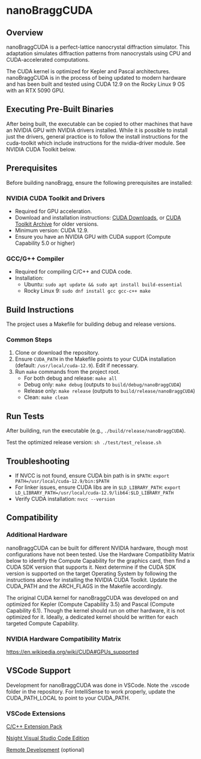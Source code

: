 # nanoBraggCUDA

## Overview

nanoBraggCUDA is a perfect-lattice nanocrystal diffraction simulator. This adaptation simulates diffraction patterns from nanocrystals using CPU and CUDA-accelerated computations.

The CUDA kernel is optimized for Kepler and Pascal architectures. nanoBraggCUDA is in the process of being updated to modern hardware and has been built and tested using CUDA 12.9 on the Rocky Linux 9 OS with an RTX 5090 GPU.

## Executing Pre-Built Binaries
After being built, the executable can be copied to other machines that have an NVIDIA GPU with NVIDIA drivers installed. While it is possible to install just the drivers, general practice is to follow the install instructions for the cuda-toolkit which include instructions for the nvidia-driver module. See NVIDIA CUDA Toolkit below.

## Prerequisites
Before building nanoBragg, ensure the following prerequisites are installed:

### NVIDIA CUDA Toolkit and Drivers
- Required for GPU acceleration.
- Download and installation instructions: [CUDA Downloads](https://developer.nvidia.com/cuda-downloads), or [CUDA Toolkit Archive](https://developer.nvidia.com/cuda-toolkit-archive) for older versions. 
- Minimum version: CUDA 12.9.
- Ensure you have an NVIDIA GPU with CUDA support (Compute Capability 5.0 or higher)

### GCC/G++ Compiler
- Required for compiling C/C++ and CUDA code.
- Installation:
  - Ubuntu: `sudo apt update && sudo apt install build-essential`
  - Rocky Linux 9: `sudo dnf install gcc gcc-c++ make`

## Build Instructions

The project uses a Makefile for building debug and release versions.

### Common Steps
1. Clone or download the repository.
2. Ensure `CUDA_PATH` in the Makefile points to your CUDA installation (default: `/usr/local/cuda-12.9`). Edit if necessary.
3. Run `make` commands from the project root.
   - For both debug and release: `make all`
   - Debug only: `make debug` (outputs to `build/debug/nanoBraggCUDA`)
   - Release only: `make release` (outputs to `build/release/nanoBraggCUDA`)
   - Clean: `make clean`

## Run Tests
After building, run the executable (e.g., `./build/release/nanoBraggCUDA`).

Test the optimized release version: `sh ./test/test_release.sh`

## Troubleshooting
- If NVCC is not found, ensure CUDA bin path is in `$PATH`: `export PATH=/usr/local/cuda-12.9/bin:$PATH`
- For linker issues, ensure CUDA libs are in `$LD_LIBRARY_PATH`: `export LD_LIBRARY_PATH=/usr/local/cuda-12.9/lib64:$LD_LIBRARY_PATH`
- Verify CUDA installation: `nvcc --version`

## Compatibility
### Additional Hardware
nanoBraggCUDA can be built for different NVIDIA hardware, though most configurations have not been tested. Use the Hardware Compatibility Matrix below to identify the Compute Capability for the graphics card, then find a CUDA SDK version that supports it. Next determine if the CUDA SDK version is supported on the target Operating System by following the instructions above for installing the NVIDIA CUDA Toolkit. Update the CUDA_PATH and the ARCH_FLAGS in the Makefile accordingly.

The original CUDA kernel for nanoBraggCUDA was developed on and optimized for Kepler (Compute Capability 3.5) and Pascal (Compute Capability 6.1). Though the kernel should run on other hardware, it is not optimized for it. Ideally, a dedicated kernel should be written for each targeted Compute Capability.

### NVIDIA Hardware Compatibility Matrix
https://en.wikipedia.org/wiki/CUDA#GPUs_supported

## VSCode Support
Development for nanoBraggCUDA was done in VSCode. Note the .vscode folder in the repository. For IntelliSense to work properly, update the CUDA_PATH_LOCAL to point to your CUDA_PATH.

### VSCode Extensions
[C/C++ Extension Pack](https://marketplace.visualstudio.com/items?itemName=ms-vscode.cpptools-extension-pack)

[Nsight Visual Studio Code Edition](https://marketplace.visualstudio.com/items?itemName=NVIDIA.nsight-vscode-edition)

[Remote Development](https://marketplace.visualstudio.com/items?itemName=ms-vscode-remote.vscode-remote-extensionpack) (optional)